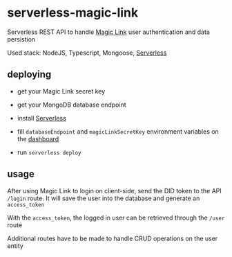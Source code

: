 # serverless-magic-link

Serverless REST API to handle [Magic Link](https://magic.link/) user authentication and data persistion

Used stack: NodeJS, Typescript, Mongoose, [Serverless](https://serverless.com/)

## deploying

- get your Magic Link secret key

- get your MongoDB database endpoint

- install [Serverless](https://serverless.com/)

- fill `databaseEndpoint` and `magicLinkSecretKey` environment variables on the [dashboard](https://dashboard.serverless.com/)

- run `serverless deploy`

## usage

After using Magic Link to login on client-side, send the DID token to the API `/login` route. It will save the user into the database and generate an `access_token`

With the `access_token`, the logged in user can be retrieved through the `/user` route

Additional routes have to be made to handle CRUD operations on the user entity
